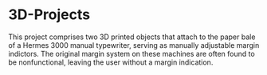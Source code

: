 # 3D-Projects
This project comprises two 3D printed objects that attach to the paper bale of a Hermes 3000 manual typewriter, serving as manually adjustable margin indictors. The original margin system on these machines are often found to be nonfunctional, leaving the user without a margin indication.
